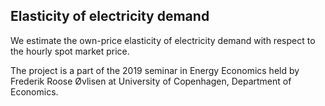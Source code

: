 ## Elasticity of electricity demand
We estimate the own-price elasticity of electricity demand with respect to the hourly spot market price.

The project is a part of the 2019 seminar in Energy Economics held by Frederik Roose Øvlisen at University of Copenhagen, Department of Economics.
